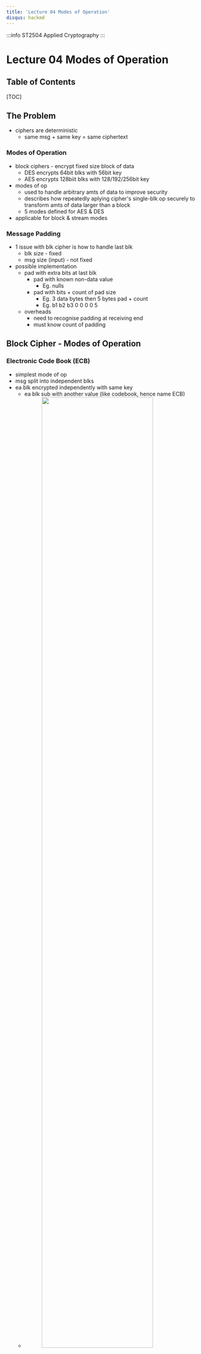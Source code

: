 ```yaml
---
title: 'Lecture 04 Modes of Operation'
disqus: hackmd
---
```


:::info
ST2504 Applied Cryptography
:::

Lecture 04 Modes of Operation
===

<style>
img{
/*     border: 2px solid red; */
    margin-left: auto;
    margin-right: auto;
    width: 80%;
    display: block;
}
</style>


## Table of Contents

[TOC]


The Problem
---
- ciphers are deterministic
    - same msg + same key = same ciphertext

### Modes of Operation
- block ciphers - encrypt fixed size block of data
    - DES encrypts 64bit blks with 56bit key
    - AES encrypts 128biit blks with 128/192/256bit key
- modes of op
    - used to handle arbitrary amts of data to improve security
    - describes how repeatedly aplying cipher's single-blk op securely to transform amts of data larger than a block
    - 5 modes defined for AES & DES
- applicable for block & stream modes

### Message Padding
- 1 issue with blk cipher is how to handle last blk
    - blk size - fixed
    - msg size (input) - not fixed
- possible implementation
    - pad with extra bits at last blk
        - pad with known non-data value
            - Eg. nulls
        - pad with bits + count of pad size
            - Eg. 3 data bytes then 5 bytes pad + count
            - Eg. b1 b2 b3 0 0 0 0 5
    - overheads
        - need to recognise padding at receiving end
        - must know count of padding


Block Cipher - Modes of Operation
---
### Electronic Code Book (ECB)
- simplest mode of op
- msg split into independent blks
- ea blk encrypted independently with same key
    - ea blk sub with another value (like codebook, hence name ECB)
    - ![](https://i.imgur.com/3tPO3H0.png)
- used in secure transmission of single blk f info needed to be sent
    - Eg. session key encrypted using master key

![](https://i.imgur.com/9xfYJk4.png)

#### Limitations
- deterministic - not appropriate of any quantity of data
    - data block 1...n use same key, encrypted twice will get same ciphertext with same plain text
    - when msgs known to have subtle changes only - can be used for analysis
- msg repetitions show in ciphertext
    - obvioous in certain types of data (Eg. graphics)
    - weakness due to encrypted msg blks being independent
- limitations - for sending few blks of data

### Cipher Block Chaining (CBC)
- msg split into blks
- cipher blks linked tgt
    - ea cipher blks chained with current plaintext blk (hence called cipher blk chaining)
    - initialisation vector (IV) used to start process
        - IV - most modes need __unique binary sequence__ AKA IV for ea encryption operation
            - IV usually random or non-repeating
        - IV ensures diff ciphertext blks will be generated even if same plaintext blks appear multiple times in msg
    - ![](https://i.imgur.com/ybkWQib.png)
- used in bulk data encryption, auth

![](https://i.imgur.com/zLpzE3X.png)

#### Features
- ciphertext blk depends on all blks before it (not just key)
    - any change to blk affects all following ciphertext blks
    - chaining provides avalanche effect
- common IV between sender & receiver
    - IV dont need to be secret as its purpose is to ensure same plaintext encrypt to diff ciphertexts
    - IV need to be random so unlikely for IV to coincide with 1st plaintext blk by accident
    - IV need to be random to avoid atkers to base on known IV value to check/verify their guesses (brute force)
    - IV can be sent encrypted as 1st blk (effectively ECB mode) before rest of msg



Stream Ciphers
---
- process msg bit by bit as stream
    - use pseeudo random keystream
        - deterministic yet will pass randomness tests
    - combined (XOR) with plaintext bit by bit
- randomness of stream key completely destroys statistically properties in msg
    - ![](https://i.imgur.com/GjjxfIe.png)
- nvr reuse stream key else can recover msgs
- common stream ciphers
    - RC4
    - Salsa20

### Structure
![](https://i.imgur.com/6FW43z1.png)

### Properties
- design considerations
    - no repetitions over long period
    - statistically random
    - depends on large enough key (avoid brute force)
- as secure as blk cipher (with same key) if properly designed
- simpler (use less code)
- faster



### Cipher Feedback (CFB) Mode
- msg stream in bits added to output of blk cipher
    - ea ciphertext blk get feedback in encryption process to encrypt next plaintext blk
- allows num of bit (1, 8, 64 or 128 etc) to be feedbacked
    - denoted CFB-1, CFB-8, CFB-64, CFB-128 etc.
- most officient when all bits in blk (64 or 128) used
    - ![](https://i.imgur.com/Q6QThpj.png)
- used in stream data encryption, auth

![](https://i.imgur.com/vBwtbaW.png)

#### Advantages & Limitations
- most appropriate when data arrives in bits/bytes (stream mode)
- limitations
    - will stall during blk encryption after every n-bits if cant keep up with input data
        - blk cipher used in encryption mode at both ends
    - errors propagate for several blks
        - if network transmitting data is noisy

### Output Feedback (OFB)
- use unique IV to generate sequence of output blks that are XOR with plaintext
- output of cipher added to msg stream
- output then feedback to next cycle independent of msg
- can be computed in advance
    - ![](https://i.imgur.com/1Dtst2L.png)
- used in stream encryption on noisy channels

![](https://i.imgur.com/4cbuo1G.png)

#### Advantages & Limitations
- bit errors dont propagate
    - single bit error in cipher text C1 only affect 1 bit in plaintext P1
    - easy for recovery
- nvr reuse same key + IV
    - if reuse, portion of output stream can be recovered
- based on research, more optimum to use __full block feedback__ (ie OFB-64 or OFB-128)

### OFB vs CFB
![](https://i.imgur.com/fA2ojL4.png)
- OFB carried before plaintext added, CFB after plaintext added??

### Counter (CTR)
- similar to OFB but encrypt counter value instead of  feedback value
- "new" mode
- need diff key/diff counter value for every plaintext blk
    - nvr reused
    - ![](https://i.imgur.com/bouPij6.png)
- used in high speed network like ATM (asynchronous transfer mode) encryptions

![](https://i.imgur.com/bHvh4ix.png)

#### Advantages & Limitations
- efficiency
    - can do parallel encryptions
    - blk cipher ops can preprocess in advance
    - good for bursty high speed links
- provable security
- breakable if reuse key/counter values
    - similar to OFB


Summary
---
![](https://i.imgur.com/CCsBxsd.png)
![](https://i.imgur.com/WUhuLhN.png)



###### tags: `ACG SEM 2` `DISM SEM 2` `School` `Notes`